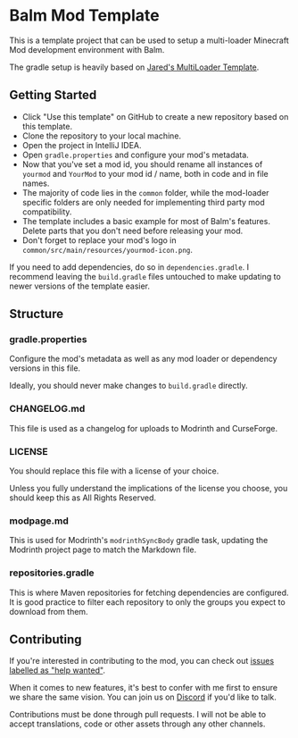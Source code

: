 # Balm Mod Template

This is a template project that can be used to setup a multi-loader Minecraft Mod development environment with Balm.

The gradle setup is heavily based on [Jared's MultiLoader Template](https://github.com/jaredlll08/MultiLoader-Template).

## Getting Started

- Click "Use this template" on GitHub to create a new repository based on this template.
- Clone the repository to your local machine.
- Open the project in IntelliJ IDEA.
- Open `gradle.properties` and configure your mod's metadata.
- Now that you've set a mod id, you should rename all instances of `yourmod` and `YourMod` to your mod id / name, both
  in code and in file names.
- The majority of code lies in the `common` folder, while the mod-loader specific folders are only needed for
  implementing third party mod compatibility.
- The template includes a basic example for most of Balm's features. Delete parts that you don't need before releasing
  your mod.
- Don't forget to replace your mod's logo in `common/src/main/resources/yourmod-icon.png`.

If you need to add dependencies, do so in `dependencies.gradle`. I recommend leaving the `build.gradle` files untouched
to make updating to newer versions of the template easier.

## Structure

### gradle.properties

Configure the mod's metadata as well as any mod loader or dependency versions in this file.

Ideally, you should never make changes to `build.gradle` directly.

### CHANGELOG.md

This file is used as a changelog for uploads to Modrinth and CurseForge.

### LICENSE

You should replace this file with a license of your choice.

Unless you fully understand the implications of the license you choose, you should keep this as All Rights Reserved.

### modpage.md

This is used for Modrinth's `modrinthSyncBody` gradle task, updating the Modrinth project page to match the Markdown
file.

### repositories.gradle

This is where Maven repositories for fetching dependencies are configured.
It is good practice to filter each repository to only the groups you expect to download from them.

## Contributing

If you're interested in contributing to the mod, you can check
out [issues labelled as "help wanted"](https://github.com/TwelveIterationMods/balm-mod/issues?q=is%3Aopen+is%3Aissue+label%3A%22help+wanted%22).

When it comes to new features, it's best to confer with me first to ensure we share the same vision. You can join us
on [Discord](https://discord.gg/VAfZ2Nau6j) if you'd like to talk.

Contributions must be done through pull requests. I will not be able to accept translations, code or other assets
through any other channels.
